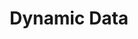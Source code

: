 ---
title: Dynamic Data

slides: 


  - content: |
      # Dynamic Data

  - content: |

      In our case, comes from another website

  - content: |

      Has to be loaded after the page has finished

  - content: |

      Ownership needs to be properly addressed.






  - content: |

      ## Flickr Gallery

  - content: |

      Might use Flickr for hi-res photography such as a site for a professional photographer, artist, restaurant or venue for hire.






  - content: |

      ## Instagram Feed

  - content: |

      Might use Instagram for a personal website, for a band, or for a local youth group, sports group or cafe.






  - content: |

      ## Customer Feedback

  - content: |

      Might be useful for a local attraction, cafe, restaurant or other business. Keep in mind this will need to be monitored!



  
---